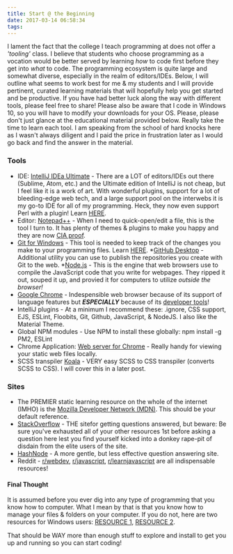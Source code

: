```yaml
---
title: Start @ the Beginning
date: 2017-03-14 06:58:34
tags:
---
```


I lament the fact that the college I teach programming at does not offer a _'tooling'_ class. I believe that students who choose programming as a vocation would be better served by learning _how_ to code first before they get into _what_ to code. The programming ecosystem is quite large and somewhat diverse, especially in the realm of editors/IDEs. Below, I will outline what seems to work best for me & my students and I will provide pertinent, curated learning materials that will hopefully help you get started and be productive. If you have had better luck along the way with different tools, please feel free to share! Please also be aware that I code in Windows 10, so you will have to modify your downloads for your OS. Please, please don't just glance at the educational material provided below. Really take the time to learn each tool. I am speaking from the school of hard knocks here as I wasn't always diligent and I paid the price in frustration later as I would go back and find the answer in the material. 

### Tools

* IDE: [IntelliJ IDEa Ultimate](http://www.jetbrains.com/idea/download) - There are a LOT of editors/IDEs out there (Sublime, Atom, etc.) and the Ultimate edition of IntelliJ is not cheap, but I feel like it is a work of art. With wonderful plugins, support for a lot of bleeding-edge web tech, and a large support pool on the interwebs it is my go-to IDE for all of my programming. Heck, they now even support Perl with a plugin! Learn [HERE](http://blog.jetbrains.com/idea/2015/06/new-courseware-for-intellij-idea/).
* Editor: [Notepad++](http://notepad-plus-plus.org/download/v7.3.3.html) - When I need to quick-open/edit a file, this is the tool I turn to. It has plenty of themes & plugins to make you happy and they are now [CIA proof](http://notepad-plus-plus.org/news/notepad-7.3.3-fix-cia-hacking-issue.html).
* [Git for Windows](http://git-scm.com/download/win) - This tool is needed to keep track of the changes you make to your programming files. Learn [HERE](http://www.udacity.com/course/how-to-use-git-and-github--ud775).
*[GitHub Desktop](http://desktop.github.com) - Additional utility you can use to publish the repositories you create with Git to the web.
*[Node.js](http://nodejs.org) - This is the engine that web browsers use to compile the JavaScript code that you write for webpages. They ripped it out, souped it up, and provied it for computers to utilize _outside the browser!_
* [Google Chrome](https://www.google.com/intl/en/chrome/browser/desktop/index.html?standalone=1) - Indespensible web browser because of its support of language features but _**ESPECIALLY**_ because of its [developer tools](https://developers.google.com/web/tools/chrome-devtools/)!
* IntelliJ plugins - At a minimum I recommend these: .ignore, CSS support, EJS, ESLint, Floobits, Git, Github, JavaScript, & NodeJS. I also like the Material Theme.
* Global NPM modules - Use NPM to install these globally: npm install -g PM2, ESLint
* Chrome Application: [Web server for Chrome](http://chrome.google.com/webstore/detail/web-server-for-chrome/ofhbbkphhbklhfoeikjpcbhemlocgigb) - Really handy for viewing your static web files locally.
* SCSS transpiler [Koala](http://koala-app.com/) - VERY easy SCSS to CSS transpiler (converts SCSS to CSS). I will cover this in a later post.

### Sites

* The PREMIER static learning resource on the whole of the internet (IMHO) is the [Mozilla Developer Network (MDN)](https://developer.mozilla.org/en-US/docs/Web). This should be your default reference.
* [StackOverflow](http://stackoverflow.com) - THE sitefor getting questions answered, but beware: Be sure you've exhausted all of your other resources 1st before asking a question here lest you find yourself kicked into a donkey rape-pit of disdain from the elite users of the site.
* [HashNode](https://hashnode.com/) - A more gentle, but less effective question answering site.
* Reddit - [r/webdev](https://www.reddit.com/r/webdev/), [r/javascript](https://www.reddit.com/r/javascript/), [r/learnjavascript](https://www.reddit.com/r/learnjavascript/) are all indispensable resources!


#### Final Thought

It is assumed before you ever dig into any type of programming that you know how to computer. What I mean by that is that you know how to manage your files & folders on your computer. If you do not, here are two resources for Windows users: [RESOURCE 1](http://www.quepublishing.com/articles/article.aspx?p=2163343), [RESOURCE 2](https://www.groovypost.com/howto/windows-10-files-folders-file-explorer/).

That should be WAY more than enough stuff to explore and install to get you up and running so you can start coding!